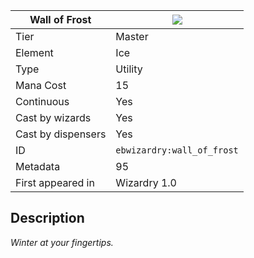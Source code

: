 | Wall of Frost |![](https://github.com/Electroblob77/Wizardry/blob/1.12.2/src/main/resources/assets/ebwizardry/textures/spells/wall_of_frost.png)|
|---|---|
| Tier | Master |
| Element | Ice |
| Type | Utility |
| Mana Cost | 15 |
| Continuous | Yes |
| Cast by wizards | Yes |
| Cast by dispensers | Yes |
| ID | `ebwizardry:wall_of_frost` |
| Metadata | 95 |
| First appeared in | Wizardry 1.0 |
## Description
_Winter at your fingertips._